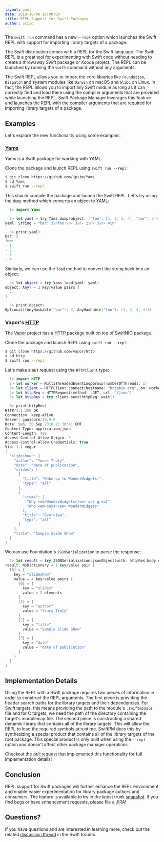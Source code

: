 ```yaml
---
layout: post
date: 2018-10-08 10:00:00
title: REPL Support for Swift Packages
author: aciid
---
```


The `swift run` command has a new `--repl` option which launches the Swift REPL with support for importing library targets of a package.

The Swift distribution comes with a REPL for the Swift language. The Swift REPL is a great tool for experimenting with Swift code without needing to create a throwaway Swift package or Xcode project. The REPL can be launched by running the `swift` command without any arguments.

The Swift REPL allows you to import the core libraries like `Foundation`, `Dispatch` and system modules like `Darwin` on macOS and `Glibc` on Linux. In fact, the REPL allows you to import any Swift module as long as it can correctly find and load them using the compiler arguments that are provided while launching the REPL. Swift Package Manager leverages this feature and launches the REPL with the compiler arguments that are required for importing library targets of a package.

## Examples

Let's explore the new functionality using some examples:

### [Yams](https://github.com/jpsim/Yams)

Yams is a Swift package for working with YAML.

Clone the package and launch REPL using `swift run --repl`:

~~~sh
$ git clone https://github.com/jpsim/Yams
$ cd Yams
$ swift run --repl
~~~

This should compile the package and launch the Swift REPL. Let's try using the `dump` method which converts an object to YAML:

~~~swift
  1> import Yams

  2> let yaml = try Yams.dump(object: ["foo": [1, 2, 3, 4], "bar": 3])
yaml: String = "bar: 3\nfoo:\n- 1\n- 2\n- 3\n- 4\n"

  3> print(yaml)
bar: 3
foo:
- 1
- 2
- 3
- 4
~~~

Similarly, we can use the `load` method to convert the string back into an object:

~~~swift
  4> let object = try Yams.load(yaml: yaml)
object: Any? = 2 key/value pairs {
  ...
}

  5> print(object)
Optional([AnyHashable("bar"): 3, AnyHashable("foo"): [1, 2, 3, 4]])
~~~

### Vapor's [HTTP](https://github.com/vapor/http)

The [Vapor](http://vapor.codes) project has a [HTTP](https://github.com/vapor/http) package built on top of [SwiftNIO](https://github.com/apple/swift-nio) package.

Clone the package and launch REPL using `swift run --repl`:

~~~sh
$ git clone https://github.com/vapor/http
$ cd http
$ swift run --repl
~~~

Let's make a `GET` request using the `HTTPClient` type:

~~~swift
  1> import HTTP
  2> let worker = MultiThreadedEventLoopGroup(numberOfThreads: 1)
  3> let client = HTTPClient.connect(hostname: "httpbin.org", on: worker).wait()
  4> let httpReq = HTTPRequest(method: .GET, url: "/json")
  5> let httpRes = try client.send(httpReq).wait()

  6> print(httpRes)
HTTP/1.1 200 OK
Connection: keep-alive
Server: gunicorn/19.9.0
Date: Sun, 30 Sep 2018 21:30:41 GMT
Content-Type: application/json
Content-Length: 429
Access-Control-Allow-Origin: *
Access-Control-Allow-Credentials: true
Via: 1.1 vegur
{
  "slideshow": {
    "author": "Yours Truly",
    "date": "date of publication",
    "slides": [
      {
        "title": "Wake up to WonderWidgets!",
        "type": "all"
      },
      {
        "items": [
          "Why <em>WonderWidgets</em> are great",
          "Who <em>buys</em> WonderWidgets"
        ],
        "title": "Overview",
        "type": "all"
      }
    ],
    "title": "Sample Slide Show"
  }
}
~~~

We can use Foundation's `JSONSerialization` to parse the response:

~~~swift
  7> let result = try JSONSerialization.jsonObject(with: httpRes.body.data!) as! NSDictionary
result: NSDictionary = 1 key/value pair {
  [0] = {
    key = "slideshow"
    value = 4 key/value pairs {
      [0] = {
        key = "slides"
        value = 2 elements
      }
      [1] = {
        key = "author"
        value = "Yours Truly"
      }
      [2] = {
        key = "title"
        value = "Sample Slide Show"
      }
      [3] = {
        key = "date"
        value = "date of publication"
      }
    }
  }
}
~~~

## Implementation Details

Using the REPL with a Swift package requires two pieces of information in order to construct the REPL arguments. The first piece is providing the header search paths for the library targets and their dependencies. For Swift targets, this means providing the path to the module's `.swiftmodule` file and for C targets, we need the path of the directory containing the target's modulemap file. The second piece is constructing a shared dynamic library that contains all of the library targets. This will allow the REPL to load the required symbols at runtime. SwiftPM does this by synthesizing a special product that contains all of the library targets of the root package. This special product is only built when using the `--repl` option and doesn't affect other package manager operations.

Checkout the [pull request](https://github.com/apple/swift-package-manager/pull/1793) that implemented this functionality for full implementation details!

## Conclusion

REPL support for Swift packages will further enhance the REPL environment and enable easier experimentation for library package authors and consumers. The feature is available to try in the latest trunk [snapshot](https://swift.org/download/#snapshots). If you find bugs or have enhancement requests, please file a [JIRA](https://github.com/apple/swift-package-manager/blob/master/Documentation/Resources.md#reporting-a-good-swiftpm-bug)!

## Questions?

If you have questions and are interested in learning more, check out the related [discussion thread](https://forums.swift.org/t/swift-org-blog-repl-support-for-swift-packages/16792) in the Swift forums.
